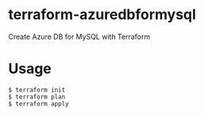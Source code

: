 # terraform-azuredbformysql
Create Azure DB for MySQL with Terraform

# Usage

```
$ terraform init
$ terraform plan
$ terraform apply
```